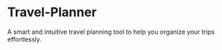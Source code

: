 # Travel-Planner
A smart and intuitive travel planning tool to help you organize your trips effortlessly.
